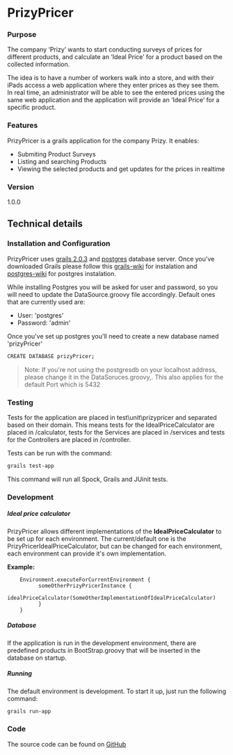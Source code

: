 # PrizyPricer
### Purpose
The company ‘Prizy’ wants to start conducting surveys of prices for different products, and calculate an ‘Ideal Price’ for a product based on the collected information.

The idea is to have a number of workers walk into a store, and with their iPads access a web application where they enter prices as they see them. In real time, an administrator will be able to see the entered prices using the same web application and the application will provide an ‘Ideal Price’ for a specific product.

### Features
PrizyPricer is a grails application for the company Prizy. It enables: 

  - Submiting Product Surveys
  - Listing and searching Products
  - Viewing the selected products and get updates for the prices in realtime

### Version
1.0.0

## Technical details

### Installation and Configuration

PrizyPricer uses [grails 2.0.3] and [postgres] database server. Once you've downloaded Grails please follow this [grails-wiki] for instalation and [postgres-wiki] for postgres instalation.

While installing Postgres you will be asked for user and password, so you will need to update the DataSource.groovy file accordingly. Default ones that are currently used are: 
- User: 'postgres'
- Password: 'admin'

Once you've set up postgres you'll need to create a new database named 'prizyPricer'

```sh
CREATE DATABASE prizyPricer;
```

>Note: If you're not using the postgresdb on your localhost address, please change it in the DataSoruces.groovy,. This also applies for the default Port which is 5432

### Testing
Tests for the application are placed in test\unit\prizypricer and separated based on their domain. This means tests for the IdealPriceCalculator are placed in /calculator, tests for the Services are placed in /services and tests for the Controllers are placed in /controller.

Tests can be run with the command:
```sh
grails test-app
```
This command will run all Spock, Grails and JUinit tests.

### Development
##### Ideal price calculator

PrizyPricer allows different implementations of the **IdealPriceCalculator** to be set up for each environment. The current/default one is the PrizyPricerIdealPriceCalculator, but can be changed for each environment, each environment can provide it's own implementation.

**Example:** 
```
    Environment.executeForCurrentEnvironment {
          someOtherPrizyPricerInstance {
              idealPriceCalculator(SomeOtherImplementationOfIdealPriceCalculator)
          }
    }
```
##### Database
If the application is run in the development environment, there are predefined products in BootStrap.groovy that will be inserted in the database on startup.

##### Running 
The default environment is development. To start it up, just run the following command:
```sh
grails run-app
```

### Code
The source code can be found on [GitHub]
<!---
Links
-->
[grails 2.0.3]:https://grails.org/
[postgres]:www.postgresql.org/download/
[postgres-wiki]:https://wiki.postgresql.org/wiki/Detailed_installation_guides
[grails-wiki]:https://grails.org/wiki/Installation
[GitHub]:https://github.com/martinmax/prizy-pricer